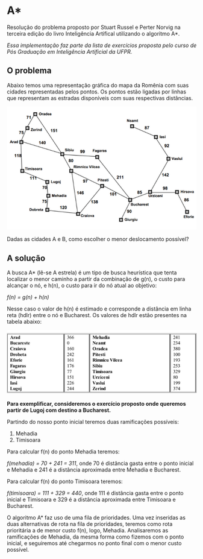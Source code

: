 # A*

Resolução do problema proposto por Stuart Russel e Perter Norvig na terceira edição do livro Inteligência Artifical utilizando o algoritmo A\*.

*Essa implementação faz parte da lista de exercícios proposta pelo curso de Pós Graduação em Inteligência Artificial da UFPR.*

## O problema

Abaixo temos uma representação gráfica do mapa da Romênia com suas cidades representadas pelos pontos. Os pontos estão ligadas por linhas que representam as estradas disponíveis com suas respectivas distâncias.

![](images/romenia_grafo.png)

Dadas as cidades A e B, como escolher o menor deslocamento possível?


## A solução

A busca A\* (lê-se A estrela) é um tipo de busca heurística que tenta localizar o menor caminho a partir da combinação de g(n), o custo para alcançar o nó, e h(n), o custo para ir do nó atual ao objetivo:

*f(n) = g(n) + h(n)*

Nesse caso o valor de h(n) é estimado e corresponde a distância em linha reta (hdlr) entre o nó e Bucharest. Os valores de hdlr estão presentes na tabela abaixo:

![](images/hdlr.png)

**Para exemplificar, consideremos o exercício proposto onde queremos partir de Lugoj com destino a Bucharest.**

Partindo do nosso ponto inicial teremos duas ramificações possíveis:

1. Mehadia
2. Timisoara

Para calcular f(n) do ponto Mehadia teremos:

*f(mehadia) = 70 + 241 = 311*, onde 70 é distância gasta entre o ponto inicial e Mehadia e 241 é a distância aproximada entre Mehadia e Bucharest.

Para calcular f(n) do ponto Timisoara teremos:

*f(timisoara) = 111 + 329 = 440*, onde 111 é distância gasta entre o ponto inicial e Timisoara e 329 é a  distância aproximada entre Timisoara e Bucharest.

O algoritmo A\* faz uso de uma fila de prioridades. Uma vez inseridas as duas alternativas de rota na fila de prioridades, teremos como rota prioritária a de menor custo f(n), logo, Mehadia. Analisaremos as ramificações de Mehadia, da mesma forma como fizemos com o ponto inicial, e seguiremos até chegarmos no ponto final com o menor custo possível.



